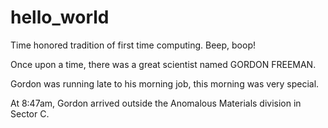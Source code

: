 # hello_world
Time honored tradition of first time computing. Beep, boop!

Once upon a time, there was a great scientist named GORDON FREEMAN. 

Gordon was running late to his morning job, this morning was very special.

At 8:47am, Gordon  arrived outside the Anomalous Materials division in Sector C.
